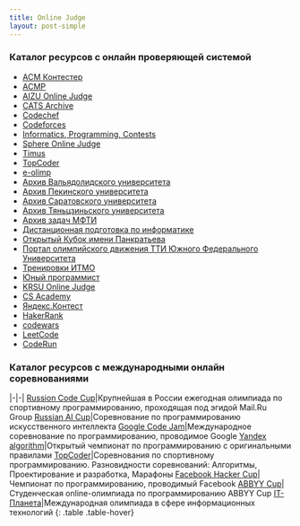 ```yaml
---
title: Online Judge
layout: post-simple
---
```


### Каталог ресурсов с онлайн проверяющей системой

+ [ACM Контестер](http://acm.lviv.ua/)
+ [ACMP](http://acmp.ru/)
+ [AIZU Online Judge](http://judge.u-aizu.ac.jp/)
+ [CATS Archive](http://imcs.dvfu.ru/cats/)
+ [Codechef](http://www.codechef.com/)
+ [Codeforces](http://codeforces.ru/)
+ [Informatics, Programming, Contests](https://ipc.susu.ru/index.html)
+ [Sphere Online Judge](http://spoj.com/)
+ [Timus](http://acm.timus.ru/)
+ [TopCoder](http://topcoder.com/)
+ [e-olimp](http://www.e-olimp.com.ua/)
+ [Архив Вальядолидского университета](http://uva.onlinejudge.org/)
+ [Архив Пекинского университета](http://poj.org/)
+ [Архив Саратовского университета](http://acm.sgu.ru/)
+ [Архив Тяньцзиньского университета](http://acm.tju.edu.cn/toj/)
+ [Архив задач МФТИ](http://acm.mipt.ru/judge/)
+ [Дистанционная подготовка по информатике](http://informatics.mccme.ru/moodle/)
+ [Открытый Кубок имени Панкратьева](http://opencup.ru/)
+ [Портал олимпийского движения ТТИ Южного Федерального Университета](http://contester.tsure.ru/)
+ [Тренировки ИТМО](http://neerc.ifmo.ru/trains/information/index.html)
+ [Юный программист](http://yun.zp.ua/)
+ [KRSU Online Judge](http://olymp.krsu.edu.kg/GeneralProblemset.aspx)
+ [CS Academy](https://csacademy.com/)
+ [Яндекс.Контест](https://contest.yandex.ru/contest-list/)
+ [HakerRank](https://www.hackerrank.com)
+ [codewars](https://www.codewars.com/)
+ [LeetCode](https://leetcode.com/)
+ [CodeRun](https://coderun.yandex.ru/catalog)

### Каталог ресурсов с международными онлайн соревнованиями

|-|-|
[Russion Code Cup](http://www.russiancodecup.ru/)|Крупнейшая в России ежегодная олимпиада по спортивному программированию, проходящая под эгидой Mail.Ru Group
[Russian AI Cup](http://russianaicup.ru/)|Соревнование по программированию искусственного интеллекта
[Google Code Jam](https://code.google.com/codejam/)|Международное соревнование по программированию, проводимое Google
[Yandex algorithm](http://contest2.yandex.ru/)|Открытый чемпионат по программированию с оригинальными правилами
[TopCoder](http://community.topcoder.com/tc)|Соревнования по спортивному программированию. Разновидности соревнований: Алгоритмы, Проектирование и разработка, Марафоны
[Facebook Hacker Cup](https://www.facebook.com/hackercup)|Чемпионат по программированию, проводимый Facebook
[ABBYY Cup](http://www.abbyy.ru/science/students/cup/)|Студенческая online-олимпиада по программированию ABBYY Cup
[IT-Планета](http://world-it-planet.org/)|Международная олимпиада в сфере информационных технологий
{: .table .table-hover}

